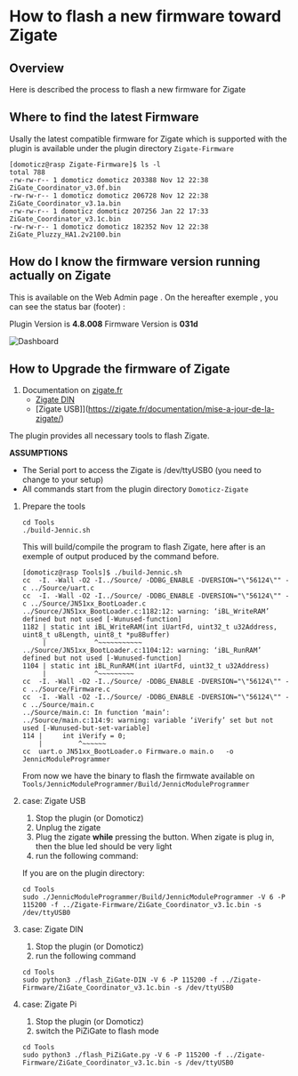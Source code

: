 # How to flash a new firmware toward Zigate

## Overview

Here is described the process to flash a new firmware for Zigate

## Where to find the latest Firmware

Usally the latest compatible firmware for Zigate which is supported with the plugin is available under the plugin directory `Zigate-Firmware`

```
[domoticz@rasp Zigate-Firmware]$ ls -l 
total 788
-rw-rw-r-- 1 domoticz domoticz 203388 Nov 12 22:38 ZiGate_Coordinator_v3.0f.bin
-rw-rw-r-- 1 domoticz domoticz 206728 Nov 12 22:38 ZiGate_Coordinator_v3.1a.bin
-rw-rw-r-- 1 domoticz domoticz 207256 Jan 22 17:33 ZiGate_Coordinator_v3.1c.bin
-rw-rw-r-- 1 domoticz domoticz 182352 Nov 12 22:38 ZiGate_Pluzzy_HA1.2v2100.bin
```

## How do I know the firmware version running actually on Zigate

This is available on the Web Admin page . On the hereafter exemple , you can see the status bar (footer) :

Plugin Version is __4.8.008__
Firmware Version is __031d__

![Dashboard](https://github.com/pipiche38/Domoticz-Zigate-Wiki/blob/master/Images/Dashboard.png)

## How to Upgrade the firmware of Zigate

1. Documentation on [zigate.fr](https://zigate.fr)
   * [Zigate DIN](https://zigate.fr/documentation/mise-a-jour-de-la-zigate-din/)
   * [Zigate USB]](https://zigate.fr/documentation/mise-a-jour-de-la-zigate/)


The plugin provides all necessary tools to flash Zigate.

__ASSUMPTIONS__

* The Serial port to access the Zigate is /dev/ttyUSB0 (you need to change to your setup)
* All commands start from the plugin directory `Domoticz-Zigate`


1. Prepare the tools

   ```
   cd Tools
   ./build-Jennic.sh
   ```

   This will build/compile the program to flash Zigate, here after is an exemple of output produced by the command before.
   
   ```
   [domoticz@rasp Tools]$ ./build-Jennic.sh
   cc  -I. -Wall -O2 -I../Source/ -DDBG_ENABLE -DVERSION="\"56124\"" -c ../Source/uart.c
   cc  -I. -Wall -O2 -I../Source/ -DDBG_ENABLE -DVERSION="\"56124\"" -c ../Source/JN51xx_BootLoader.c
   ../Source/JN51xx_BootLoader.c:1182:12: warning: ‘iBL_WriteRAM’ defined but not used [-Wunused-function]
   1182 | static int iBL_WriteRAM(int iUartFd, uint32_t u32Address, uint8_t u8Length, uint8_t *pu8Buffer)
        |            ^~~~~~~~~~~~
   ../Source/JN51xx_BootLoader.c:1104:12: warning: ‘iBL_RunRAM’ defined but not used [-Wunused-function]
   1104 | static int iBL_RunRAM(int iUartFd, uint32_t u32Address)
        |            ^~~~~~~~~~
   cc  -I. -Wall -O2 -I../Source/ -DDBG_ENABLE -DVERSION="\"56124\"" -c ../Source/Firmware.c
   cc  -I. -Wall -O2 -I../Source/ -DDBG_ENABLE -DVERSION="\"56124\"" -c ../Source/main.c
   ../Source/main.c: In function ‘main’:
   ../Source/main.c:114:9: warning: variable ‘iVerify’ set but not used [-Wunused-but-set-variable]
   114 |     int iVerify = 0;
       |         ^~~~~~~
   cc  uart.o JN51xx_BootLoader.o Firmware.o main.o   -o JennicModuleProgrammer

   ```
   
   From now we have the binary to flash the firmwate available on `Tools/JennicModuleProgrammer/Build/JennicModuleProgrammer`
   


1. case: Zigate USB

   1. Stop the plugin (or Domoticz)
   1. Unplug the zigate
   1. Plug the zigate __while__ pressing the button. When zigate is plug in, then the blue led should be very light
   1. run the following command:
   
   If you are on the plugin directory:
   
   ```
   cd Tools
   sudo ./JennicModuleProgrammer/Build/JennicModuleProgrammer -V 6 -P 115200 -f ../Zigate-Firmware/ZiGate_Coordinator_v3.1c.bin -s /dev/ttyUSB0
   ```
   
1. case: Zigate DIN

   1. Stop the plugin (or Domoticz)
   1. run the following command
   
   ```
   cd Tools
   sudo python3 ./flash_ZiGate-DIN -V 6 -P 115200 -f ../Zigate-Firmware/ZiGate_Coordinator_v3.1c.bin -s /dev/ttyUSB0
   ```
   

1. case: Zigate Pi

   1. Stop the plugin (or Domoticz)
   1. switch the PiZiGate to flash mode
  
   ```
   cd Tools
   sudo python3 ./flash_PiZiGate.py -V 6 -P 115200 -f ../Zigate-Firmware/ZiGate_Coordinator_v3.1c.bin -s /dev/ttyUSB0
   ```
